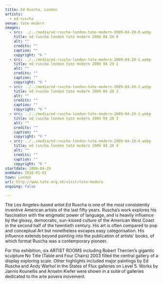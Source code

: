 ```yaml
---
title: Ed Ruscha, London
artists:
  - ed-ruscha
venue: tate-modern
images:
  - src: ../../media/ed-ruscha-london-tate-modern-2009-04-29-0.webp
    title: ed ruscha london tate modern 2009 04 29 0
    alt: ""
    credits: ""
    caption: ""
    copyright: "© "
  - src: ../../media/ed-ruscha-london-tate-modern-2009-04-29-1.webp
    title: ed ruscha london tate modern 2009 04 29 1
    alt: ""
    credits: ""
    caption: ""
    copyright: "© "
  - src: ../../media/ed-ruscha-london-tate-modern-2009-04-29-2.webp
    title: ed ruscha london tate modern 2009 04 29 2
    alt: ""
    credits: ""
    caption: ""
    copyright: "© "
  - src: ../../media/ed-ruscha-london-tate-modern-2009-04-29-3.webp
    title: ed ruscha london tate modern 2009 04 29 3
    alt: ""
    credits: ""
    caption: ""
    copyright: "© "
  - src: ../../media/ed-ruscha-london-tate-modern-2009-04-29-4.webp
    title: ed ruscha london tate modern 2009 04 29 4
    alt: ""
    credits: ""
    caption: ""
    copyright: "© "
startdate: 2009-04-29
enddate: 2010-01-01
town: London
url: http://www.tate.org.uk/visit/tate-modern
ongoing: false

---
```


The Los Angeles-based artist Ed Ruscha is one of the most consistently inventive American artists of the last fifty years. Ruscha’s work explores his fascination with the enigmatic power of language, and is heavily influence by the glossy, democratic, sun-kissed culture of the American West Coast in the second half of the twentieth century. His art is often compared to pop and conceptual Art but nonetheless escapes easy categorisation. His influence extends beyond painting into the publication of artists' books, of which format Ruscha was a contemporary pioneer.

For this exhibition, six ARTIST ROOMS including Robert Therrien’s gigantic sculpture No Title (Table and Four Chairs) 2003 filled the central gallery of a display exploring scale. Other highlights included major paintings by Ed Ruscha and Andy Warhol in the States of Flux galleries on Level 5. Works by Jannis Kounellis and Anselm Kiefer were shown in a suite of galleries dedicated to the arte povera movement.
